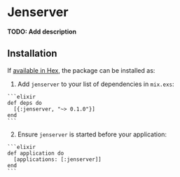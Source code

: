 # Jenserver

**TODO: Add description**

## Installation

If [available in Hex](https://hex.pm/docs/publish), the package can be installed as:

  1. Add `jenserver` to your list of dependencies in `mix.exs`:

    ```elixir
    def deps do
      [{:jenserver, "~> 0.1.0"}]
    end
    ```

  2. Ensure `jenserver` is started before your application:

    ```elixir
    def application do
      [applications: [:jenserver]]
    end
    ```

